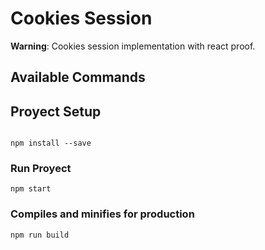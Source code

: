 # Cookies Session
  **Warning**: Cookies session implementation with react proof. 

## Available Commands


## Proyect Setup
```

npm install --save
```

### Run Proyect
```
npm start
```

### Compiles and minifies for production
```
npm run build
```
